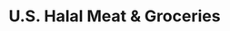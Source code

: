 ---
title: "U.S. Halal Meat & Groceries"
url: /las-vegas/u-s-halal-meat-and-groceries/
shop: butcher
---